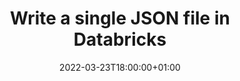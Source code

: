 ---
title: "Write a single JSON file in Databricks"
date: 2022-03-23T18:00:00+01:00
description : "Write a single JSON file in Databricks"
type: blog
image: images/portfolio/databricks-write-single-json/adb-write-single-json-portfolio.png
categories: ["Azure", "Databricks"]
draft: false
# url: "/blog/databricks-write-single-json"
url: "blog"

---